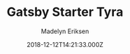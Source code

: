 ---
title: Gatsby Starter Tyra
github: https://github.com/madelyneriksen/gatsby-starter-tyra
demo: https://tyra-starter.netlify.app/
author: Madelyn Eriksen
thumbnail: themes/madelyneriksen-gatsby-starter-tyra.jpg
ssg:
  - Gatsby
cms:
  - Markdown
date: 2018-12-12T14:21:33.000Z
description: Tyra - Feminine Gatsby Starter optimized for SEO
draft: false
publish_date: '2018-12-12T14:21:33Z'
update_date: '2021-08-01T13:19:59Z'
github_star: 79
github_fork: 29
---